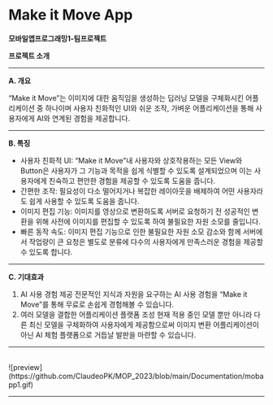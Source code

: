 # Make it Move App

**모바일앱프로그래밍1-팀프로젝트**

**프로젝트 소개**

***
**A. 개요**
  
  “Make it Move”는 이미지에 대한 움직임을 생성하는 딥러닝 모델을 구체화시킨 어플리케이션 중 하나이며 사용자 친화적인 UI와 쉬운 조작, 가벼운 어플리케이션을 통해 사용자에게 AI와 연계된 경험을 제공합니다.

***

**B. 특징**
- 사용자 친화적 UI: “Make it Move”내 사용자와 상호작용하는 모든 View와 Button은 사용자가 그 기능과 목적을 쉽게 식별할 수 있도록 설계되었으며 이는 사용자에게 친숙하고 편안한 경험을 제공할 수 있도록 도움을 줍니다.
- 간편한 조작: 필요성이 다소 떨어지거나 복잡한 레이아웃을 배제하여 어떤 사용자라도 쉽게 사용할 수 있도록 도움을 줍니다.
- 이미지 편집 기능: 이미지를 영상으로 변환하도록 서버로 요청하기 전 성공적인 변환을 위해 사전에 이미지를 편집할 수 있도록 하여 불필요한 자원 소모를 줄입니다.
- 빠른 동작 속도: 이미지 편집 기능으로 인한 불필요한 자원 소모 감소와 함께 서버에서 작업량이 큰 요청은 별도로 분류에 다수의 사용자에게 만족스러운 경험을 제공할 수 있도록 합니다. 

***

**C. 기대효과**
  1. AI 사용 경험 제공
전문적인 지식과 자원을 요구하는 AI 사용 경험을 “Make it Move”를 통해 무료로 손쉽게 경험해볼 수 있습니다.
2. 여러 모델을 결합한 어플리케이션 플랫폼 조성
현재 적용 중인 모델 뿐만 아니라 다른 최신 모델을 구체화하여 사용자에게 제공함으로써		이미지 변환 어플리케이션이 아닌 AI 체험 플랫폼으로 거듭날 발판을 마련할 수 있습니다.

***

<br>
![preview](https://github.com/ClaudeoPK/MOP_2023/blob/main/Documentation/mobapp1.gif)

***
